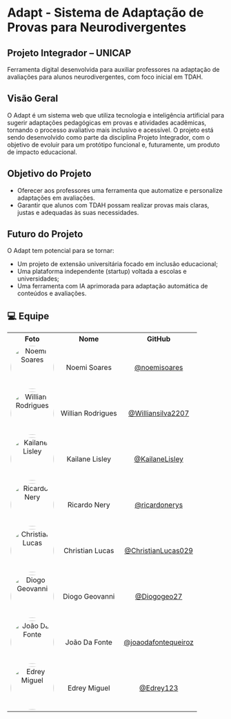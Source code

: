 # Adapt - Sistema de Adaptação de Provas para Neurodivergentes

## Projeto Integrador – UNICAP
Ferramenta digital desenvolvida para auxiliar professores na adaptação de avaliações para alunos neurodivergentes, com foco inicial em TDAH.

## Visão Geral
O Adapt é um sistema web que utiliza tecnologia e inteligência artificial para sugerir adaptações pedagógicas em provas e atividades acadêmicas, tornando o processo avaliativo mais inclusivo e acessível.
O projeto está sendo desenvolvido como parte da disciplina Projeto Integrador, com o objetivo de evoluir para um protótipo funcional e, futuramente, um produto de impacto educacional.

## Objetivo do Projeto

- Oferecer aos professores uma ferramenta que automatize e personalize adaptações em avaliações.
- Garantir que alunos com TDAH possam realizar provas mais claras, justas e adequadas às suas necessidades.

## Futuro do Projeto
O Adapt tem potencial para se tornar:
- Um projeto de extensão universitária focado em inclusão educacional;
- Uma plataforma independente (startup) voltada a escolas e universidades;
- Uma ferramenta com IA aprimorada para adaptação automática de conteúdos e avaliações.

## 💻 Equipe

<table align="center">
  <tr>
    <th>Foto</th>
    <th>Nome</th>
    <th>GitHub</th>
  </tr>
  <tr>
    <td align="center">
      <img src="https://github.com/noemisoares.png" width="100px" style="border-radius:50%;" alt="Noemi Soares"/>
    </td>
    <td align="center">Noemi Soares</td>
    <td align="center"><a href="https://github.com/noemisoares">@noemisoares</a></td>
  </tr>
  <tr>
    <td align="center">
      <img src="https://github.com/Williansilva2207.png" width="100px" style="border-radius:50%;" alt="Willian Rodrigues"/>
    </td>
    <td align="center">Willian Rodrigues</td>
    <td align="center"><a href="https://github.com/Williansilva2207">@Williansilva2207</a></td>
  </tr>
    <tr>
    <td align="center">
      <img src="https://github.com/KailaneLisley.png" width="100px" style="border-radius:50%;" alt="Kailane Lisley"/>
    </td>
    <td align="center">Kailane Lisley</td>
    <td align="center"><a href="https://github.com/KailaneLisley">@KailaneLisley</a></td>
  </tr>
  <tr>
    <td align="center">
      <img src="https://github.com/ricardonerys.png" width="100px" style="border-radius:50%;" alt="Ricardo Nery"/>
    </td>
    <td align="center">Ricardo Nery</td>
    <td align="center"><a href="https://github.com/ricardonerys">@ricardonerys</a></td>
  </tr>
  <tr>
    <td align="center">
      <img src="https://github.com/ChristianLucas029.png" width="100px" style="border-radius:50%;" alt="Christian Lucas"/>
    </td>
    <td align="center">Christian Lucas</td>
    <td align="center"><a href="https://github.com/ChristianLucas029">@ChristianLucas029</a></td>
  </tr>
  <tr>
    <td align="center">
      <img src="https://github.com/Diogogeo27.png" width="100px" style="border-radius:50%;" alt="Diogo Geovanni"/>
    </td>
    <td align="center">Diogo Geovanni</td>
    <td align="center"><a href="https://github.com/Diogogeo27">@Diogogeo27</a></td>
  </tr>
  <tr>
    <td align="center">
      <img src="https://github.com/joaodafontequeiroz.png" width="100px" style="border-radius:50%;" alt="João Da Fonte"/>
    </td>
    <td align="center">João Da Fonte</td>
    <td align="center"><a href="https://github.com/joaodafontequeiroz">@joaodafontequeiroz</a></td>
  </tr>
  <tr>
    <td align="center">
      <img src="https://github.com/Edrey123.png" width="100px" style="border-radius:50%;" alt="Edrey Miguel"/>
    </td>
    <td align="center">Edrey Miguel</td>
    <td align="center"><a href="https://github.com/Edrey123">@Edrey123</a></td>
  </tr>
</table>
